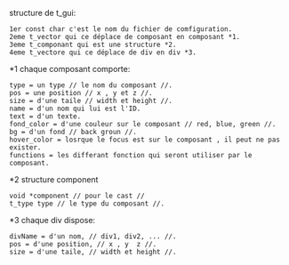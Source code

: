 

structure de t_gui:

	1er const char c'est le nom du fichier de comfiguration.
	2eme t_vector qui ce déplace de composant en composant *1.
	3eme t_componant qui est une structure *2.
	4eme t_vectore qui ce déplace de div en div *3.

*1 chaque composant comporte:

	type = un type // le nom du composant //.
	pos = une position // x , y et z //.
	size = d'une taile // width et height //.
	name = d'un nom qui lui est l'ID.
	text = d'un texte.
	fond_color = d'une couleur sur le composant // red, blue, green //.
	bg = d'un fond // back groun //.
	hover_color = losrque le focus est sur le composant , il peut ne pas exister.
	functions = les differant fonction qui seront utiliser par le composant.

*2 structure component

	void *component // pour le cast //
	t_type type // le type du composant //.

*3 chaque div dispose:

	divName = d'un nom, // div1, div2, ... //.
	pos = d'une position, // x , y  z //.
	size = d'une taile, // width et height //.
